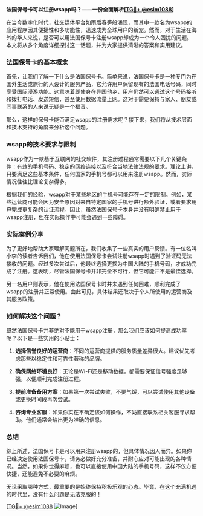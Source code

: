 **法国保号卡可以注册wsapp吗？——一份全面解析[[TG💪+ @esim1088](https://t.me/s/esim1088)]**

在当今数字化时代，社交媒体平台如雨后春笋般涌现，而其中一款名为wsapp的应用程序因其便捷性和多功能性，迅速成为全球用户的新宠。然而，对于生活在海外的华人来说，是否可以用法国保号卡注册wsapp却成为一个令人困扰的问题。本文将从多个角度详细探讨这一话题，并为大家提供清晰的答案和实用建议。

### 法国保号卡的基本概念

首先，让我们了解一下什么是法国保号卡。简单来说，法国保号卡是一种专门为在国外生活或旅行的人设计的服务产品，它允许用户保留现有的法国电话号码，同时享受国际漫游功能。这意味着即使身在异国他乡，用户仍然可以通过这个号码接听和拨打电话、发送短信，甚至使用数据流量上网。这对于需要保持与家人、朋友或同事联系的人来说无疑是一个福音。

那么，这样的保号卡能否满足wsapp的注册需求呢？接下来，我们将从技术层面和技术支持的角度来分析这个问题。

### wsapp的技术要求与限制

wsapp作为一款基于互联网的社交软件，其注册过程通常需要以下几个关键条件：有效的手机号码、稳定的网络连接以及符合当地法律法规的要求。理论上讲，只要满足这些基本条件，任何国家的手机号都可以用来注册wsapp。然而，实际情况往往比理论复杂得多。

根据我们的经验，wsapp对于某些地区的手机号可能存在一定的限制。例如，某些运营商可能会因为安全原因对来自特定国家的手机号进行额外验证，或者要求用户完成更复杂的认证流程。因此，虽然法国保号卡本身并没有明确禁止用于wsapp注册，但在实际操作中可能会遇到一些障碍。

### 实际案例分享

为了更好地帮助大家理解问题所在，我们收集了一些真实的用户反馈。有一位名叫小李的读者告诉我们，他在使用法国保号卡尝试注册wsapp时遇到了验证码无法接收的问题。经过多次尝试后，他最终选择更换为中国大陆的手机号码，才成功完成了注册。这表明，尽管法国保号卡并非完全不可行，但它可能并不是最佳选择。

另一名用户则表示，他在使用法国保号卡时并未遇到任何困难，顺利完成了wsapp的注册并正常使用。由此可见，具体结果还取决于个人所使用的运营商及其服务政策。

### 如何解决这个问题？

既然法国保号卡并非绝对不能用于wsapp注册，那么我们应该如何提高成功率呢？以下是一些实用的小贴士：

1. **选择信誉良好的运营商**：不同的运营商提供的服务质量差异很大。建议优先考虑那些以稳定性和可靠性著称的品牌。
   
2. **确保网络环境良好**：无论是Wi-Fi还是移动数据，都需要保证信号强度足够强，以便顺利完成注册过程。
   
3. **提前准备备用方案**：如果第一次尝试失败，不要气馁，可以尝试使用其他设备或更换时间段再次尝试。
   
4. **咨询专业客服**：如果你实在不确定该如何操作，不妨直接联系相关客服寻求帮助。他们通常会给出更为准确的信息。

### 总结

综上所述，法国保号卡是可以用来注册wsapp的，但具体情况因人而异。如果你已经决定使用法国保号卡，请务必做好充分准备，并耐心应对可能出现的各种情况。当然，如果你觉得麻烦，也可以直接使用中国大陆的手机号码，这样不仅方便快捷，还能避免不必要的麻烦。

无论采取哪种方式，最重要的是始终保持积极乐观的心态。毕竟，在这个充满机遇的时代里，没有什么问题是无法克服的！

[[TG💪+ @esim1088](https://t.me/s/esim1088) ![Image](https://i.postimg.cc/4NQfJmqS/Snipaste-2025-05-13-00-14-12.png)]